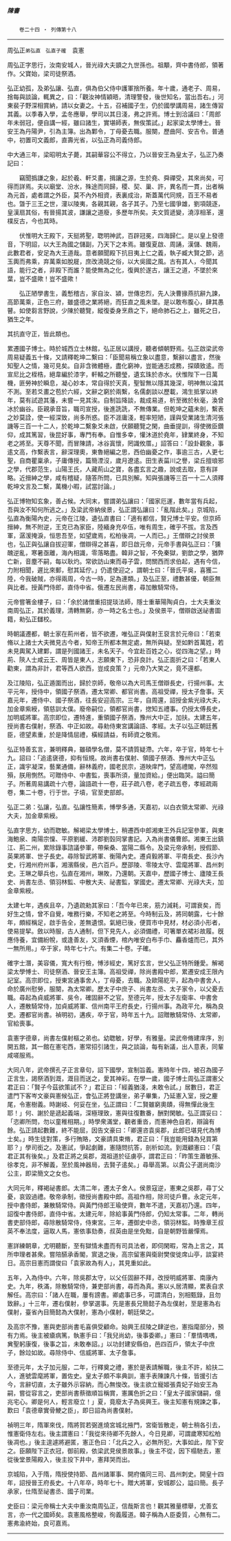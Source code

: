 

##### 陳書
　　`卷二十四 ‧ 列傳第十八`

* * *

周弘正`弟弘直　弘直子確`　袁憲

周弘正字思行，汝南安城人，晉光祿大夫顗之九世孫也。祖顒，齊中書侍郎，領著作。父寶始，梁司徒祭酒。

弘正幼孤，及弟弘讓、弘直，俱為伯父侍中護軍捨所養。年十歲，通老子、周易，捨每與談論，輒異之，曰：「觀汝神情穎晤，清理警發，後世知名，當出吾右。」河東裴子野深相賞納，請以女妻之。十五，召補國子生，仍於國學講周易，諸生傳習其義。以季春入學，孟冬應舉，學司以其日淺，弗之許焉。博士到洽議曰：「周郎年未弱冠，便自講一經，雖曰諸生，實堪師表，無俟策試。」起家梁太學博士。晉安王為丹陽尹，引為主簿。出為鄴令，丁母憂去職。服闋，歷曲阿、安吉令。普通中，初置司文義郎，直壽光省，以弘正為司義侍郎。

中大通三年，梁昭明太子薨，其嗣華容公不得立，乃以晉安王為皇太子，弘正乃奏記曰：

　　竊聞撝謙之象，起於羲、軒爻畫，揖讓之源，生於堯、舜禪受，其來尚矣，可得而詳焉。夫以廟堂、汾水，殊途而同歸，稷、契、巢、許，異名而一貫，出者稱為元首，處者謂之外臣，莫不內外相資，表裏成治，斯蓋萬代同規，百王不易者也。曁于三王之世，濅以陵夷，各親其親，各子其子。乃至七國爭雄，劉項競逐，皇漢扇其俗，有晉揚其波，謙讓之道廢，多歷年所矣。夫文質遞變，澆淳相革，還樸反古，今也其時。

　　伏惟明大王殿下，天挺將聖，聦明神武，百辟冠冕，四海歸仁。是以皇上發德音，下明詔，以大王為國之儲副，乃天下之本焉。雖復夏啟、周誦，漢儲、魏兩，此數君者，安足為大王道哉。意者願聞殿下抗目夷上仁之義，執子臧大賢之節，逃玉輿而弗乘，弃萬乘如脫屣，庶改澆競之俗，以大吳國之風。古有其人，今聞其語，能行之者，非殿下而誰？能使無為之化，復興於遂古，讓王之道，不墜於來葉，豈不盛歟！豈不盛歟！

　　弘正陋學書生，義慙稽古，家自汝、潁，世傳忠烈，先人決曹掾燕抗辭九諫，高節萬乘，正色三府，雖盛德之業將絕，而狂直之風未墜。是以敢布腹心，肆其愚瞽。如使芻言野說，少陳於聽覽，縱復委身烹鼎之下，絕命肺石之上，雖死之日，猶生之年。

其抗直守正，皆此類也。

累遷國子博士。時於城西立士林館，弘正居以講授，聽者傾朝野焉。弘正啟梁武帝周易疑義五十條，又請釋乾坤二繫曰：「臣聞易稱立象以盡意，繫辭以盡言，然後知聖人之情，幾可見矣。自非含微體極，盡化窮神，豈能通志成務，探賾致逺。而宣尼比之桎梏，絕韋編於漆字，軒轅之所聽瑩，遺玄珠於赤水。伏惟陛下一日萬機，匪勞神於瞬息，凝心妙本，常自得於天真，聖智無以隱其幾深，明神無以淪其不測。至若爻畫之苞於六經，文辭之窮於兩繫，名儒劇談以歷載，鴻生抵掌以終年，莫有試遊其藩，未嘗一見其涘。自制旨降談，裁成易道，析至微於秋毫，渙曾冰於幽谷。臣親承音旨，職司宣授，後進詵詵，不無傳業。但乾坤之蘊未剖，繫表之妙莫詮，使一經深致，尚多所惑。臣不涯庸淺，輕率短陋，謹與受業諸生清河張譏等三百一十二人，於乾坤二繫象爻未啟，伏願聽覽之閑，曲垂提訓，得使微臣鑽仰，成其篤習，後昆好事，專門有奉。自惟多幸，懽沐道於堯年，肄業終身，不知老之將至。天尊不聞，而冒陳請，冰谷寘懷，罔識攸厝。」詔答曰：「設卦觀象，事逺文高，作繫表言，辭深理奧，東魯絕編之思，西伯幽憂之作，事逾三古，人更七聖，自商瞿稟承，子庸傳授，篇簡湮沒，歲月遼逺。田生表菑川之譽，梁丘擅琅邪之學，代郡范生，山陽王氏，人藏荊山之寶，各盡玄言之趣，說或去取，意有詳略。近搢紳之學，咸有稽疑，隨答所問，已具別解。知與張譏等三百一十二人須釋乾坤文言及二繫，萬機小暇，試當討論。」

弘正博物知玄象，善占候。大同末，嘗謂弟弘讓曰：「國家厄運，數年當有兵起，吾與汝不知何所逃之。」及梁武帝納侯景，弘正謂弘讓曰：「亂階此矣。」京城陷，弘直為衡陽內史，元帝在江陵，遺弘直書曰：「適有都信，賢兄博士平安。但京師搢紳，無不附逆，王克已為家臣，陸緬身充卒伍，唯有周生，確乎不拔。言及西軍，潺湲掩淚，恒思吾至，如望歲焉，松柏後凋，一人而已。」王僧辯之討侯景也，弘正與弘讓自拔迎軍，僧辯得之甚喜，即日啟元帝，元帝手書與弘正曰：「獯醜逆亂，寒暑亟離，海內相識，零落略盡。韓非之智，不免秦獄，劉歆之學，猶弊亡新，音塵不嗣，每以耿灼。常欲訪山東而尋子雲，問關西而求伯起，遇有今信，力附相聞，遲比來郵，慰其延佇。」仍遣使迎之，謂朝士曰：「晉氏平吳，喜獲二陸，今我破賊，亦得兩周，今古一時，足為連類。」及弘正至，禮數甚優，朝臣無與比者。授黃門侍郎，直侍中省。俄遷左民尚書，尋加散騎常侍。

元帝嘗箸金樓子，曰：「余於諸僧重招提琰法師，隱士重華陽陶貞白，士大夫重汝南周弘正，其於義理，清轉無窮，亦一時之名士也。」及侯景平，僧辯啟送祕書圖籍，勑弘正讎校。

時朝議遷都，朝士家在荊州者，皆不欲遷，唯弘正與僕射王裒言於元帝曰：「若束脩以上諸士大夫微見古今者，知帝王所都本無定處，無所與疑。至如黔首萬姓，若未見輿駕入建鄴，謂是列國諸王，未名天子。今宜赴百姓之心，從四海之望。」時荊、陝人士咸云王、周皆是東人，志願東下，恐非良計。弘正面折之曰：「若東人勸東，謂為非計，君等西人欲西，豈成良策？」元帝乃大笑之，竟不還都。

及江陵陷，弘正遁圍而出，歸於京師，敬帝以為大司馬王僧辯長史，行揚州事。太平元年，授侍中，領國子祭酒，遷太常卿、都官尚書。高祖受禪，授太子詹事。天嘉元年，遷侍中、國子祭酒，往長安迎高宗。三年，自周還，詔授金紫光祿大夫，加金章紫綬，領慈訓太僕。廢帝嗣位，領都官尚書，揔知五禮事。仍授太傅長史，加明威將軍。高宗即位，遷特進，重領國子祭酒，豫州大中正，加扶。太建五年，授尚書右僕射，祭酒、中正如故。尋勑侍東宮講論語、孝經。太子以弘正朝廷舊臣，德望素重，於是降情屈禮，橫經請益，有師資之敬焉。

弘正特善玄言，兼明釋典，雖碩學名僧，莫不請質疑滯。六年，卒于官，時年七十九。詔曰：「追逺襃德，抑有恒規。故尚書右僕射、領國子祭酒、豫州大中正弘正，識宇凝深，藝業通備，辭林義府，國老民宗，道映庠門，望高禮閣，卒然殂殞，朕用惻然。可贈侍中、中書監，喪事所須，量加資給。」便出臨哭。謚曰簡子。所著周易講疏十六卷，論語疏十一卷，莊子疏八卷，老子疏五卷，孝經疏兩卷，集二十卷，行于世。子墳，官至吏部郎。

弘正二弟：弘讓，弘直。弘讓性簡素，愽學多通，天嘉初，以白衣領太常卿、光祿大夫，加金章紫綬。

弘直字思方，幼而聦敏。解褐梁太學博士，稍遷西中郎湘東王外兵記室參軍，與東海鮑泉、南陽宗懍、平原劉緩、沛郡劉瑴同掌書記。入為尚書儀曹郎。湘東王出鎮江、荊二州，累除錄事諮議參軍，帶柴桑、當陽二縣令。及梁元帝承制，授假節、英果將軍、世子長史。尋除智武將軍、衡陽內史。遷貞毅將軍、平南長史、長沙內史，行湘州府州事，湘濱縣侯，邑六百戶。歷邵陵、零陵太守、雲麾將軍、昌州刺史。王琳之舉兵也，弘直在湘州，琳敗，乃還朝。天嘉中，歷國子博士、廬陵王長史、尚書左丞、領羽林監、中散大夫、祕書監，掌國史。遷太常卿、光祿大夫，加金章紫綬。

太建七年，遇疾且卒，乃遺疏勑其家曰：「吾今年已來，筋力減耗，可謂衰矣，而好生之情，曾不自覺，唯務行樂，不知老之將至。今時制云及，將同朝露，七十餘年，頗經稱足，啟手告全，差無遺恨。氣絕已後，便買市中見材，材必須小形者，使易提挈。斂以時服，古人通制，但下見先人，必須備禮，可箸單衣裙衫故履。旣應侍養，宜備紛帨，或逢善友，又須香煙，棺內唯安白布手巾、麤香爐而已，其外一無所用。」卒于家，時年七十六。有集二十卷。子確。

確字士潛，美容儀，寬大有行檢，愽涉經史，篤好玄言，世父弘正特所鍾愛。解褐梁太學愽士、司徒祭酒、晉安王主簿。高祖受禪，除尚書殿中郎，累遷安成王限內記室。高宗即位，授東宮通事舍人，丁母憂，去職。及歐陽紇平，起為中書舍人，命於廣州慰勞，服闋，為太常卿。歷太子中庶子、尚書左丞、太子家令，以父憂去職。尋起為貞威將軍、吳令，確固辭不之官。至德元年，授太子左衛率、中書舍人，遷散騎常侍，加貞威將軍、信州南平王府長史，行揚州事。為政平允，稱為良吏。遷都官尚書。禎明初，遘疾，卒于官，時年五十九。詔贈散騎常侍、太常卿，官給喪事。

袁憲字德章，尚書左僕射樞之弟也。幼聦敏，好學，有雅量。梁武帝脩建庠序，別開五館，其一館在憲宅西，憲常招引諸生，與之談論，每有新議，出人意表，同輩咸嗟服焉。

大同八年，武帝撰孔子正言章句，詔下國學，宣制旨義。憲時年十四，被召為國子正言生，謁祭酒到溉，溉目而送之，愛其神彩。在學一歲，國子博士周弘正謂憲父君正曰：「賢子今茲欲策試不？」君正曰：「經義猶淺，未敢令試。」居數日，君正遣門下客岑文豪與憲候弘正，會弘正將登講坐，弟子畢集，乃延憲入室，授之麈尾，令憲樹義。時謝岐、何妥在坐，弘正謂曰：「二賢雖窮奧賾，得無憚此後生耶！」何、謝於是遞起義端，深極理致，憲與往復數番，酬對閑敏。弘正謂妥曰：「恣卿所問，勿以童稚相期。」時學衆滿堂，觀者重沓，而憲神色自若，辯論有餘。弘正請起數難，終不能屈，因告文豪曰：「卿還咨袁吳郡，此郎已堪見代為博士矣。」時生徒對策，多行賄賂，文豪請具束脩，君正曰：「我豈能用錢為兒買第耶？」學司銜之。及憲試，爭起劇難，憲隨問抗答，剖析如流。到溉顧憲曰：「袁君正其有後矣。」及君正將之吳郡，溉祖道於征虜亭，謂君正曰：「昨策生蕭敏孫、徐孝克，非不解義，至於風神器局，去賢子逺矣。」尋舉高第。以貴公子選尚南沙公主，即梁簡文之女也。

大同元年，釋褐祕書郎。太清二年，遷太子舍人。侯景寇逆，憲東之吳郡，尋丁父憂，哀毀過禮。敬帝承制，徵授尚書殿中郎。高祖作相，除司徒戶曹。永定元年，授中書侍郎，兼散騎常侍。與黃門侍郎王瑜使齊，數年不遣，天嘉初乃還。四年，詔復中書侍郎，直侍中省。太建元年，除給事黃門侍郎，仍知太常事。二年，轉尚書吏部侍郎，尋除散騎常侍，侍東宮。三年，遷御史中丞，領羽林監。時豫章王叔英不奉法度，逼取人馬，憲依事劾奏，叔英由是坐免黜，自是朝野皆嚴憚焉。

憲詳練朝章，尤明聽斷，至有獄情未盡而有司具法者，即伺閑暇，常為上言之，其所申理者甚衆。嘗陪醼承香閣，賔退之後，高宗留憲與衛尉樊俊徙席山亭，談宴終日。高宗目憲而謂俊曰「袁家故為有人」，其見重如此。

五年，入為侍中。六年，除吳郡太守，以父任固辭不拜，改授明威將軍、南康內史。九年，秩滿，除散騎常侍，兼吏部尚書，尋而為真。憲以乆居清顯，累表自求解任。高宗曰：「諸人在職，屢有謗書。卿處事已多，可謂清白，別相甄錄，且勿致辭。」十三年，遷右僕射，參掌選事。先是憲長兄簡懿子為左僕射，至是憲為右僕射，臺省內目簡懿為大僕射，憲為小僕射，朝廷榮之。

及高宗不豫，憲與吏部尚書毛喜俱受顧命。始興王叔陵之肆逆也，憲指麾部分，預有力焉。後主被瘡病篤，執憲手曰：「我兒尚幼，後事委卿。」憲曰：「羣情喁喁，兾聖躬康復，後事之旨，未敢奉詔。」以功封建安縣伯，邑四百戶，領太子中庶子，餘竝如故。尋除侍中、信威將軍、太子詹事。

至德元年，太子加元服，二年，行釋奠之禮，憲於是表請解職，後主不許，給扶二人，進號雲麾將軍，置佐史。皇太子頗不率典訓，憲手表陳諫凡十條，皆援引古今，言辭切直，太子雖外示容納，而心無悛改。後主欲立寵姬張貴妃子始安王為嗣，嘗從容言之，吏部尚書蔡徵順旨稱賞，憲厲色折之曰：「皇太子國家儲嗣，億兆宅心。卿是何人，輕言廢立！」夏，竟廢太子為吳興王。後主知憲有規諫之事，歎曰「袁德章實骨鯁之臣」，即日詔為尚書僕射。

禎明三年，隋軍來伐，隋將賀若弼進燒宮城北掖門，宮衛皆散走，朝士稍各引去，惟憲衛侍左右。後主謂憲曰：「我從來待卿不先餘人，今日見卿，可謂歲寒知松柏後凋也。」後主遑遽將避匿，憲正色曰：「北兵之入，必無所犯，大事如此，陛下安之。臣願陛下正衣冠，御前殿，依梁武見侯景故事。」後主不從，因下榻馳去，憲從後堂景陽殿入，後主投下井中，憲拜哭而出。

京城陷，入于隋，隋授使持節、昌州諸軍事、開府儀同三司、昌州刺史。開皇十四年，詔授晉王府長史。十八年卒，時年七十。贈大將軍，安城郡公，謚曰簡。長子承家，仕隋至祕書丞、國子司業。

史臣曰：梁元帝稱士大夫中重汝南周弘正，信哉斯言也！觀其雅量標舉，尤善玄言，亦一代之國師矣。袁憲風格整峻，徇義履道。韓子稱為人臣委質，心無有二。憲弗渝終始，良可嘉焉。

* * *

